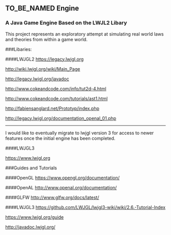 ## TO_BE_NAMED Engine

### A Java Game Engine Based on the LWJL2 Libary

This project represents an exploratory attempt at simulating real world laws and theories from within a game world. 

###Libaries:

####LWJGL2
https://legacy.lwjgl.org

http://wiki.lwjgl.org/wiki/Main_Page

http://legacy.lwjgl.org/javadoc

http://www.cokeandcode.com/info/tut2d-4.html

http://www.cokeandcode.com/tutorials/ast1.html

http://fabiensanglard.net/Prototyp/index.php

http://legacy.lwjgl.org/documentation_openal_01.php

-----------------------------------------------------------------------------------------------------------------------------
I would like to eventually migrate to lwjgl version 3 for access to newer features once the initial engine has been completed.

####LWJGL3

https://www.lwjgl.org

###Guides and Tutorials

####OpenGL
https://www.opengl.org/documentation/

####OpenAL
http://www.openal.org/documentation/

####GLFW
http://www.glfw.org/docs/latest/


####LWJGL3
https://github.com/LWJGL/lwjgl3-wiki/wiki/2.6.-Tutorial-Index

https://www.lwjgl.org/guide

http://javadoc.lwjgl.org/
 